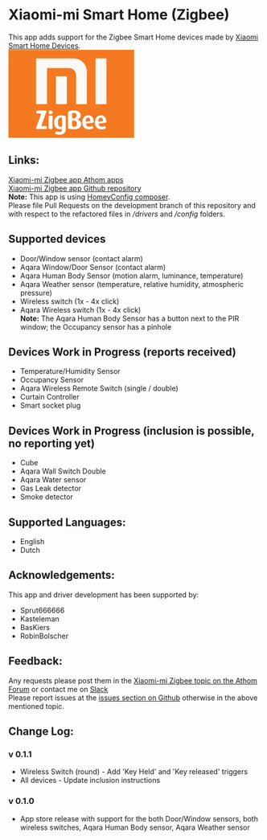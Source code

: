 # Xiaomi-mi Smart Home (Zigbee)

This app adds support for the Zigbee Smart Home devices made by [Xiaomi Smart Home Devices](https://xiaomi-mi.com/).  
<a href="https://github.com/TedTolboom/com.xiaomi-mi-zigbee">
  <img src="https://raw.githubusercontent.com/TedTolboom/com.xiaomi-mi-zigbee/master/assets/images/small.png">
</a>  

## Links:
[Xiaomi-mi Zigbee app Athom apps](https://apps.athom.com/app/com.xiaomi-mi-zigbee)                    
[Xiaomi-mi Zigbee app Github repository](https://github.com/TedTolboom/com.xiaomi-mi-zigbee)   
**Note:** This app is using [HomeyConfig composer](https://www.npmjs.com/package/node-homey-config-composer).   
Please file Pull Requests on the development branch of this repository and with respect to the refactored files in _/drivers_ and _/config_ folders.   

## Supported devices
* Door/Window sensor (contact alarm)
* Aqara Window/Door Sensor (contact alarm)
* Aqara Human Body Sensor (motion alarm, luminance, temperature)
* Aqara Weather sensor (temperature, relative humidity, atmospheric pressure)
* Wireless switch (1x - 4x click)
* Aqara Wireless switch (1x - 4x click)   
**Note:** The Aqara Human Body Sensor has a button next to the PIR window; the Occupancy sensor has a pinhole   

## Devices Work in Progress (reports received)
* Temperature/Humidity Sensor
* Occupancy Sensor
* Aqara Wireless Remote Switch (single / double)
* Curtain Controller
* Smart socket plug

## Devices Work in Progress (inclusion is possible, no reporting yet)
* Cube
* Aqara Wall Switch Double
* Aqara Water sensor
* Gas Leak detector
* Smoke detector

## Supported Languages:
* English
* Dutch

## Acknowledgements:
This app and driver development has been supported by:  
* Sprut666666   
* Kasteleman   
* BasKiers
* RobinBolscher

## Feedback:
Any requests please post them in the [Xiaomi-mi Zigbee topic on the Athom Forum](https://forum.athom.com/discussion/4120/) or contact me on [Slack](https://athomcommunity.slack.com/team/tedtolboom)    
Please report issues at the [issues section on Github](https://github.com/TedTolboom/com.xiaomi-mi-zigbee/issues) otherwise in the above mentioned topic.     

## Change Log:
### v 0.1.1
* Wireless Switch (round) - Add 'Key Held' and 'Key released' triggers
* All devices - Update inclusion instructions

### v 0.1.0
* App store release with support for the both Door/Window sensors, both wireless switches, Aqara Human Body sensor, Aqara Weather sensor
